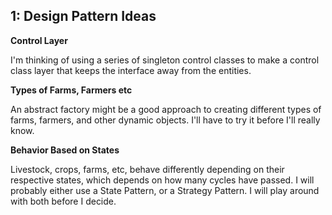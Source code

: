 
## 1: Design Pattern Ideas
**Control Layer**

I'm thinking of using a series of singleton control classes to make a control class layer that keeps the interface away from the entities.

**Types of Farms, Farmers etc**

An abstract factory might be a good approach to creating different types of farms, farmers, and other dynamic objects. I'll have to try it before I'll really know.

**Behavior Based on States**

Livestock, crops, farms, etc, behave differently depending on their respective states, which depends on how many cycles have passed. I will probably either use a State Pattern, or a Strategy Pattern. I will play around with both before I decide.
